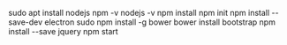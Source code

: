 sudo apt install nodejs
npm -v
nodejs -v
npm install
npm init
npm install --save-dev electron
sudo npm install -g bower
bower install bootstrap
npm install --save jquery
npm start